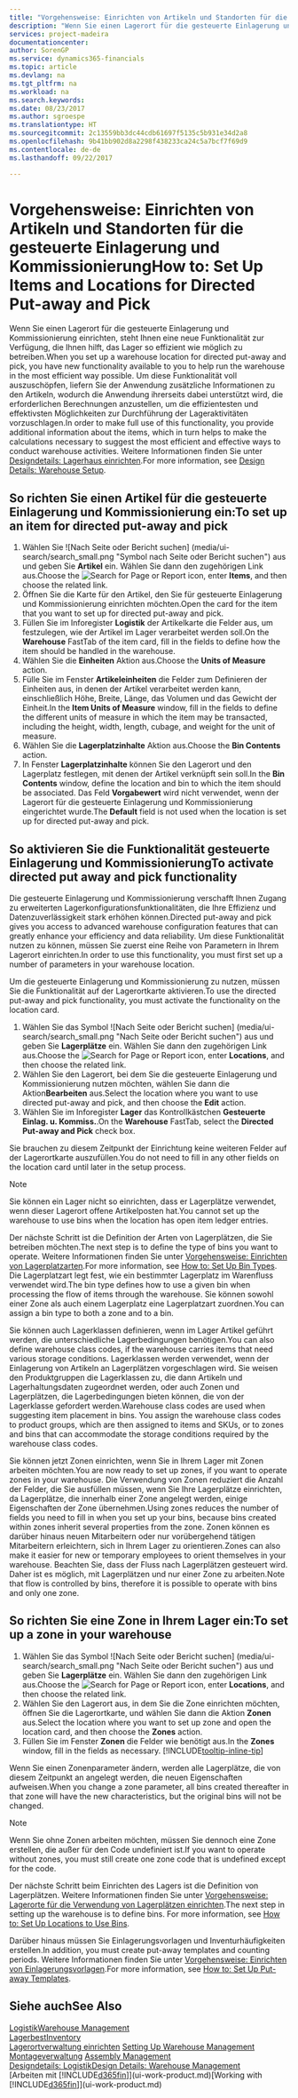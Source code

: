 ```yaml
---
title: "Vorgehensweise: Einrichten von Artikeln und Standorten für die gesteuerte Einlagerung und Kommissionierung | Microsoft Docs"
description: "Wenn Sie einen Lagerort für die gesteuerte Einlagerung und Kommissionierung einrichten, steht Ihnen eine neue Funktionalität zur Verfügung, die Ihnen hilft, das Lager so effizient wie möglich zu betreiben."
services: project-madeira
documentationcenter: 
author: SorenGP
ms.service: dynamics365-financials
ms.topic: article
ms.devlang: na
ms.tgt_pltfrm: na
ms.workload: na
ms.search.keywords: 
ms.date: 08/23/2017
ms.author: sgroespe
ms.translationtype: HT
ms.sourcegitcommit: 2c13559bb3dc44cdb61697f5135c5b931e34d2a8
ms.openlocfilehash: 9b41bb902d8a2298f438233ca24c5a7bcf7f69d9
ms.contentlocale: de-de
ms.lasthandoff: 09/22/2017

---
```

# <a name="how-to-set-up-items-and-locations-for-directed-put-away-and-pick"></a><span data-ttu-id="6cee7-103">Vorgehensweise: Einrichten von Artikeln und Standorten für die gesteuerte Einlagerung und Kommissionierung</span><span class="sxs-lookup"><span data-stu-id="6cee7-103">How to: Set Up Items and Locations for Directed Put-away and Pick</span></span>
<span data-ttu-id="6cee7-104">Wenn Sie einen Lagerort für die gesteuerte Einlagerung und Kommissionierung einrichten, steht Ihnen eine neue Funktionalität zur Verfügung, die Ihnen hilft, das Lager so effizient wie möglich zu betreiben.</span><span class="sxs-lookup"><span data-stu-id="6cee7-104">When you set up a warehouse location for directed put-away and pick, you have new functionality available to you to help run the warehouse in the most efficient way possible.</span></span> <span data-ttu-id="6cee7-105">Um diese Funktionalität voll auszuschöpfen, liefern Sie der Anwendung zusätzliche Informationen zu den Artikeln, wodurch die Anwendung ihrerseits dabei unterstützt wird, die erforderlichen Berechnungen anzustellen, um die effizientesten und effektivsten Möglichkeiten zur Durchführung der Lageraktivitäten vorzuschlagen.</span><span class="sxs-lookup"><span data-stu-id="6cee7-105">In order to make full use of this functionality, you provide additional information about the items, which in turn helps to make the calculations necessary to suggest the most efficient and effective ways to conduct warehouse activities.</span></span> <span data-ttu-id="6cee7-106">Weitere Informationen finden Sie unter [Designdetails: Lagerhaus einrichten](design-details-warehouse-setup.md).</span><span class="sxs-lookup"><span data-stu-id="6cee7-106">For more information, see [Design Details: Warehouse Setup](design-details-warehouse-setup.md).</span></span>

## <a name="to-set-up-an-item-for-directed-put-away-and-pick"></a><span data-ttu-id="6cee7-107">So richten Sie einen Artikel für die gesteuerte Einlagerung und Kommissionierung ein:</span><span class="sxs-lookup"><span data-stu-id="6cee7-107">To set up an item for directed put-away and pick</span></span>  
1.  <span data-ttu-id="6cee7-108">Wählen Sie ![Nach Seite oder Bericht suchen] (media/ui-search/search_small.png "Symbol nach Seite oder Bericht suchen") aus und geben Sie **Artikel** ein. Wählen Sie dann den zugehörigen Link aus.</span><span class="sxs-lookup"><span data-stu-id="6cee7-108">Choose the ![Search for Page or Report](media/ui-search/search_small.png "Search for Page or Report icon") icon, enter **Items**, and then choose the related link.</span></span>  
2.  <span data-ttu-id="6cee7-109">Öffnen Sie die Karte für den Artikel, den Sie für gesteuerte Einlagerung und Kommissionierung einrichten möchten.</span><span class="sxs-lookup"><span data-stu-id="6cee7-109">Open the card for the item that you want to set up for directed put-away and pick.</span></span>
3. <span data-ttu-id="6cee7-110">Füllen Sie im Inforegister **Logistik** der Artikelkarte die Felder aus, um festzulegen, wie der Artikel im Lager verarbeitet werden soll.</span><span class="sxs-lookup"><span data-stu-id="6cee7-110">On the **Warehouse** FastTab of the item card, fill in the fields to define how the item should be handled in the warehouse.</span></span>  
4.  <span data-ttu-id="6cee7-111">Wählen Sie die **Einheiten** Aktion aus.</span><span class="sxs-lookup"><span data-stu-id="6cee7-111">Choose the **Units of Measure** action.</span></span>
5. <span data-ttu-id="6cee7-112">Fülle Sie im Fenster **Artikeleinheiten** die Felder zum Definieren der Einheiten aus, in denen der Artikel verarbeitet werden kann, einschließlich Höhe, Breite, Länge, das Volumen und das Gewicht der Einheit.</span><span class="sxs-lookup"><span data-stu-id="6cee7-112">In the **Item Units of Measure** window, fill in the fields to define the different units of measure in which the item may be transacted, including the height, width, length, cubage, and weight for the unit of measure.</span></span>
6. <span data-ttu-id="6cee7-113">Wählen Sie die **Lagerplatzinhalte** Aktion aus.</span><span class="sxs-lookup"><span data-stu-id="6cee7-113">Choose the **Bin Contents** action.</span></span>
7. <span data-ttu-id="6cee7-114">In Fenster **Lagerplatzinhalte** können Sie den Lagerort und den Lagerplatz festlegen, mit denen der Artikel verknüpft sein soll.</span><span class="sxs-lookup"><span data-stu-id="6cee7-114">In the **Bin Contents** window, define the location and bin to which the item should be associated.</span></span> <span data-ttu-id="6cee7-115">Das Feld **Vorgabewert** wird nicht verwendet, wenn der Lagerort für die gesteuerte Einlagerung und Kommissionierung eingerichtet wurde.</span><span class="sxs-lookup"><span data-stu-id="6cee7-115">The **Default** field is not used when the location is set up for directed put-away and pick.</span></span>  

## <a name="to-activate-directed-put-away-and-pick-functionality"></a><span data-ttu-id="6cee7-116">So aktivieren Sie die Funktionalität gesteuerte Einlagerung und Kommissionierung</span><span class="sxs-lookup"><span data-stu-id="6cee7-116">To activate directed put away and pick functionality</span></span>  
<span data-ttu-id="6cee7-117">Die gesteuerte Einlagerung und Kommissionierung verschafft Ihnen Zugang zu erweiterten Lagerkonfigurationsfunktionalitäten, die Ihre Effizienz und Datenzuverlässigkeit stark erhöhen können.</span><span class="sxs-lookup"><span data-stu-id="6cee7-117">Directed put-away and pick gives you access to advanced warehouse configuration features that can greatly enhance your efficiency and data reliability.</span></span> <span data-ttu-id="6cee7-118">Um diese Funktionalität nutzen zu können, müssen Sie zuerst eine Reihe von Parametern in Ihrem Lagerort einrichten.</span><span class="sxs-lookup"><span data-stu-id="6cee7-118">In order to use this functionality, you must first set up a number of parameters in your warehouse location.</span></span>  

<span data-ttu-id="6cee7-119">Um die gesteuerte Einlagerung und Kommissionierung zu nutzen, müssen Sie die Funktionalität auf der Lagerortkarte aktivieren.</span><span class="sxs-lookup"><span data-stu-id="6cee7-119">To use the directed put-away and pick functionality, you must activate the functionality on the location card.</span></span>    
1.  <span data-ttu-id="6cee7-120">Wählen Sie das Symbol ![Nach Seite oder Bericht suchen] (media/ui-search/search_small.png "Nach Seite oder Bericht suchen") aus und geben Sie **Lagerplätze** ein. Wählen Sie dann den zugehörigen Link aus.</span><span class="sxs-lookup"><span data-stu-id="6cee7-120">Choose the ![Search for Page or Report](media/ui-search/search_small.png "Search for Page or Report icon") icon, enter **Locations**, and then choose the related link.</span></span>  
2.  <span data-ttu-id="6cee7-121">Wählen Sie den Lagerort, bei dem Sie die gesteuerte Einlagerung und Kommissionierung nutzen möchten, wählen Sie dann die Aktion**Bearbeiten** aus.</span><span class="sxs-lookup"><span data-stu-id="6cee7-121">Select the location where you want to use directed put-away and pick, and then choose the **Edit** action.</span></span>  
3.  <span data-ttu-id="6cee7-122">Wählen Sie im Inforegister **Lager** das Kontrollkästchen **Gesteuerte Einlag. u. Kommiss.**.</span><span class="sxs-lookup"><span data-stu-id="6cee7-122">On the **Warehouse** FastTab, select the **Directed Put-away and Pick** check box.</span></span>  

<span data-ttu-id="6cee7-123">Sie brauchen zu diesem Zeitpunkt der Einrichtung keine weiteren Felder auf der Lagerortkarte auszufüllen.</span><span class="sxs-lookup"><span data-stu-id="6cee7-123">You do not need to fill in any other fields on the location card until later in the setup process.</span></span>  

> [!NOTE]  
>  <span data-ttu-id="6cee7-124">Sie können ein Lager nicht so einrichten, dass er Lagerplätze verwendet, wenn dieser Lagerort offene Artikelposten hat.</span><span class="sxs-lookup"><span data-stu-id="6cee7-124">You cannot set up the warehouse to use bins when the location has open item ledger entries.</span></span>  

<span data-ttu-id="6cee7-125">Der nächste Schritt ist die Definition der Arten von Lagerplätzen, die Sie betreiben möchten.</span><span class="sxs-lookup"><span data-stu-id="6cee7-125">The next step is to define the type of bins you want to operate.</span></span> <span data-ttu-id="6cee7-126">Weitere Informationen finden Sie unter [Vorgehensweise: Einrichten von Lagerplatzarten](warehouse-how-to-set-up-bin-types.md).</span><span class="sxs-lookup"><span data-stu-id="6cee7-126">For more information, see [How to: Set Up Bin Types](warehouse-how-to-set-up-bin-types.md).</span></span> <span data-ttu-id="6cee7-127">Die Lagerplatzart legt fest, wie ein bestimmter Lagerplatz im Warenfluss verwendet wird.</span><span class="sxs-lookup"><span data-stu-id="6cee7-127">The bin type defines how to use a given bin when processing the flow of items through the warehouse.</span></span> <span data-ttu-id="6cee7-128">Sie können sowohl einer Zone als auch einem Lagerplatz eine Lagerplatzart zuordnen.</span><span class="sxs-lookup"><span data-stu-id="6cee7-128">You can assign a bin type to both a zone and to a bin.</span></span>  

<span data-ttu-id="6cee7-129">Sie können auch Lagerklassen definieren, wenn im Lager Artikel geführt werden, die unterschiedliche Lagerbedingungen benötigen.</span><span class="sxs-lookup"><span data-stu-id="6cee7-129">You can also define warehouse class codes, if the warehouse carries items that need various storage conditions.</span></span> <span data-ttu-id="6cee7-130">Lagerklassen werden verwendet, wenn der Einlagerung von Artikeln an Lagerplätzen vorgeschlagen wird. Sie weisen den Produktgruppen die Lagerklassen zu, die dann Artikeln und Lagerhaltungsdaten zugeordnet werden, oder auch Zonen und Lagerplätzen, die Lagerbedingungen bieten können, die von der Lagerklasse gefordert werden.</span><span class="sxs-lookup"><span data-stu-id="6cee7-130">Warehouse class codes are used when suggesting item placement in bins. You assign the warehouse class codes to product groups, which are then assigned to items and SKUs, or to zones and bins that can accommodate the storage conditions required by the warehouse class codes.</span></span>  

<span data-ttu-id="6cee7-131">Sie können jetzt Zonen einrichten, wenn Sie in Ihrem Lager mit Zonen arbeiten möchten.</span><span class="sxs-lookup"><span data-stu-id="6cee7-131">You are now ready to set up zones, if you want to operate zones in your warehouse.</span></span> <span data-ttu-id="6cee7-132">Die Verwendung von Zonen reduziert die Anzahl der Felder, die Sie ausfüllen müssen, wenn Sie Ihre Lagerplätze einrichten, da Lagerplätze, die innerhalb einer Zone angelegt werden, einige Eigenschaften der Zone übernehmen.</span><span class="sxs-lookup"><span data-stu-id="6cee7-132">Using zones reduces the number of fields you need to fill in when you set up your bins, because bins created within zones inherit several properties from the zone.</span></span> <span data-ttu-id="6cee7-133">Zonen können es darüber hinaus neuen Mitarbeitern oder nur vorübergehend tätigen Mitarbeitern erleichtern, sich in Ihrem Lager zu orientieren.</span><span class="sxs-lookup"><span data-stu-id="6cee7-133">Zones can also make it easier for new or temporary employees to orient themselves in your warehouse.</span></span> <span data-ttu-id="6cee7-134">Beachten Sie, dass der Fluss nach Lagerplätzen gesteuert wird. Daher ist es möglich, mit Lagerplätzen und nur einer Zone zu arbeiten.</span><span class="sxs-lookup"><span data-stu-id="6cee7-134">Note that flow is controlled by bins, therefore it is possible to operate with bins and only one zone.</span></span>  

## <a name="to-set-up-a-zone-in-your-warehouse"></a><span data-ttu-id="6cee7-135">So richten Sie eine Zone in Ihrem Lager ein:</span><span class="sxs-lookup"><span data-stu-id="6cee7-135">To set up a zone in your warehouse</span></span>  
1.  <span data-ttu-id="6cee7-136">Wählen Sie das Symbol ![Nach Seite oder Bericht suchen] (media/ui-search/search_small.png "Nach Seite oder Bericht suchen") aus und geben Sie **Lagerplätze** ein. Wählen Sie dann den zugehörigen Link aus.</span><span class="sxs-lookup"><span data-stu-id="6cee7-136">Choose the ![Search for Page or Report](media/ui-search/search_small.png "Search for Page or Report icon") icon, enter **Locations**, and then choose the related link.</span></span>  
2.  <span data-ttu-id="6cee7-137">Wählen Sie den Lagerort aus, in dem Sie die Zone einrichten möchten, öffnen Sie die Lagerortkarte, und wählen Sie dann die Aktion **Zonen** aus.</span><span class="sxs-lookup"><span data-stu-id="6cee7-137">Select the location where you want to set up zone and open the location card, and then choose the **Zones** action.</span></span>  
3.  <span data-ttu-id="6cee7-138">Füllen Sie im Fenster **Zonen** die Felder wie benötigt aus.</span><span class="sxs-lookup"><span data-stu-id="6cee7-138">In the **Zones** window, fill in the fields as necessary.</span></span> [!INCLUDE[tooltip-inline-tip](includes/tooltip-inline-tip_md.md)]  

<span data-ttu-id="6cee7-139">Wenn Sie einen Zonenparameter ändern, werden alle Lagerplätze, die von diesem Zeitpunkt an angelegt werden, die neuen Eigenschaften aufweisen.</span><span class="sxs-lookup"><span data-stu-id="6cee7-139">When you change a zone parameter, all bins created thereafter in that zone will have the new characteristics, but the original bins will not be changed.</span></span>  

> [!NOTE]  
>  <span data-ttu-id="6cee7-140">Wenn Sie ohne Zonen arbeiten möchten, müssen Sie dennoch eine Zone erstellen, die außer für den Code undefiniert ist.</span><span class="sxs-lookup"><span data-stu-id="6cee7-140">If you want to operate without zones, you must still create one zone code that is undefined except for the code.</span></span>  

<span data-ttu-id="6cee7-141">Der nächste Schritt beim Einrichten des Lagers ist die Definition von Lagerplätzen. Weitere Informationen finden Sie unter [Vorgehensweise: Lagerorte für die Verwendung von Lagerplätzen einrichten](warehouse-how-to-set-up-locations-to-use-bins.md).</span><span class="sxs-lookup"><span data-stu-id="6cee7-141">The next step in setting up the warehouse is to define bins. For more information, see [How to: Set Up Locations to Use Bins](warehouse-how-to-set-up-locations-to-use-bins.md).</span></span>  

<span data-ttu-id="6cee7-142">Darüber hinaus müssen Sie Einlagerungsvorlagen und Inventurhäufigkeiten erstellen.</span><span class="sxs-lookup"><span data-stu-id="6cee7-142">In addition, you must create put-away templates and counting periods.</span></span> <span data-ttu-id="6cee7-143">Weitere Informationen finden Sie unter [Vorgehensweise: Einrichten von Einlagerungsvorlagen](warehouse-how-to-set-up-put-away-templates.md).</span><span class="sxs-lookup"><span data-stu-id="6cee7-143">For more information, see [How to: Set Up Put-away Templates](warehouse-how-to-set-up-put-away-templates.md).</span></span>  

## <a name="see-also"></a><span data-ttu-id="6cee7-144">Siehe auch</span><span class="sxs-lookup"><span data-stu-id="6cee7-144">See Also</span></span>  
[<span data-ttu-id="6cee7-145">Logistik</span><span class="sxs-lookup"><span data-stu-id="6cee7-145">Warehouse Management</span></span>](warehouse-manage-warehouse.md)  
[<span data-ttu-id="6cee7-146">Lagerbest</span><span class="sxs-lookup"><span data-stu-id="6cee7-146">Inventory</span></span>](inventory-manage-inventory.md)  
<span data-ttu-id="6cee7-147">[Lagerortverwaltung einrichten](warehouse-setup-warehouse.md)   </span><span class="sxs-lookup"><span data-stu-id="6cee7-147">[Setting Up Warehouse Management](warehouse-setup-warehouse.md)   </span></span>  
<span data-ttu-id="6cee7-148">[Montageverwaltung](assembly-assemble-items.md)  </span><span class="sxs-lookup"><span data-stu-id="6cee7-148">[Assembly Management](assembly-assemble-items.md)  </span></span>  
[<span data-ttu-id="6cee7-149">Designdetails: Logistik</span><span class="sxs-lookup"><span data-stu-id="6cee7-149">Design Details: Warehouse Management</span></span>](design-details-warehouse-management.md)  
<span data-ttu-id="6cee7-150">[Arbeiten mit [!INCLUDE[d365fin](includes/d365fin_md.md)]](ui-work-product.md)</span><span class="sxs-lookup"><span data-stu-id="6cee7-150">[Working with [!INCLUDE[d365fin](includes/d365fin_md.md)]](ui-work-product.md)</span></span>  

